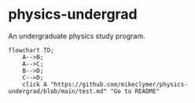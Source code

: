 # physics-undergrad
An undergraduate physics study program.

```mermaid
flowchart TD;
    A-->B;
    A-->C;
    B-->D;
    C-->D;
    click A "https://github.com/mikeclymer/physics-undergrad/blob/main/test.md" "Go to README"
```
